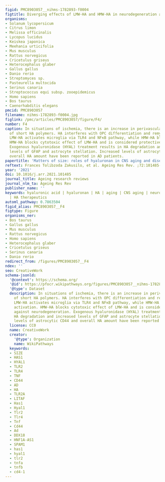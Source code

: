 ```yaml
---
figid: PMC8903057__nihms-1782893-f0004
figtitle: Diverging effects of LMW-HA and HMW-HA in neurodegeneration and AD
organisms:
- Solanum lycopersicum
- Citrus limon
- Melissa officinalis
- Lycopus lucidus
- Keiskea japonica
- Meehania urticifolia
- Mus musculus
- Rattus norvegicus
- Cricetulus griseus
- Heterocephalus glaber
- Gallus gallus
- Danio rerio
- Streptomyces sp.
- Pasteurella multocida
- Serinus canaria
- Streptococcus equi subsp. zooepidemicus
- Homo sapiens
- Bos taurus
- Caenorhabditis elegans
pmcid: PMC8903057
filename: nihms-1782893-f0004.jpg
figlink: /pmc/articles/PMC8903057/figure/F4/
number: F4
caption: In situations of ischemia, there is an increase in perivascular deposition
  of short HA polymers. HA interferes with OPC differentiation and remyelination.
  LMW-HA activates microglia via TLR4 and NFκB pathway, while HMW-HA blocks this activation.
  HMW-HA blocks cytotoxic effect of LMW-HA and is considered protective against neurodegeneration.
  Exogenous hyaluronidase (HYAL) treatment results in HA degradation and increased
  levels of GFAP and astrocyte stellation. Increased levels of astrocytic CD44 and
  overall HA amount have been reported in AD patients.
papertitle: 'Matters of size: roles of hyaluronan in CNS aging and disease.'
reftext: Frances Tolibzoda Zakusilo, et al. Ageing Res Rev. ;72:101485-101485.
year: '2021'
doi: 10.1016/j.arr.2021.101485
journal_title: Ageing research reviews
journal_nlm_ta: Ageing Res Rev
publisher_name: ''
keywords: hyaluronic acid | hyaluronan | HA | aging | CNS aging | neurodegeneration
  | HA therapeutics
automl_pathway: 0.7863504
figid_alias: PMC8903057__F4
figtype: Figure
organisms_ner:
- Bos taurus
- Gallus gallus
- Mus musculus
- Rattus norvegicus
- Homo sapiens
- Heterocephalus glaber
- Cricetulus griseus
- Serinus canaria
- Danio rerio
redirect_from: /figures/PMC8903057__F4
ndex: ''
seo: CreativeWork
schema-jsonld:
  '@context': https://schema.org/
  '@id': https://pfocr.wikipathways.org/figures/PMC8903057__nihms-1782893-f0004.html
  '@type': Dataset
  description: In situations of ischemia, there is an increase in perivascular deposition
    of short HA polymers. HA interferes with OPC differentiation and remyelination.
    LMW-HA activates microglia via TLR4 and NFκB pathway, while HMW-HA blocks this
    activation. HMW-HA blocks cytotoxic effect of LMW-HA and is considered protective
    against neurodegeneration. Exogenous hyaluronidase (HYAL) treatment results in
    HA degradation and increased levels of GFAP and astrocyte stellation. Increased
    levels of astrocytic CD44 and overall HA amount have been reported in AD patients.
  license: CC0
  name: CreativeWork
  creator:
    '@type': Organization
    name: WikiPathways
  keywords:
  - SIZE
  - HAS1
  - HYAL1
  - TLR2
  - TLR4
  - TNF
  - CD44
  - AD
  - HA
  - TLR2A
  - LITAF
  - Has1
  - Hyal1
  - Tlr2
  - Tlr4
  - Tnf
  - Cd44
  - Ad
  - DDX18
  - HNF1A-AS1
  - SPAM1
  - has1
  - hyal1
  - tlr2
  - tnfa
  - tnfb
  - cd4-1
---
```

